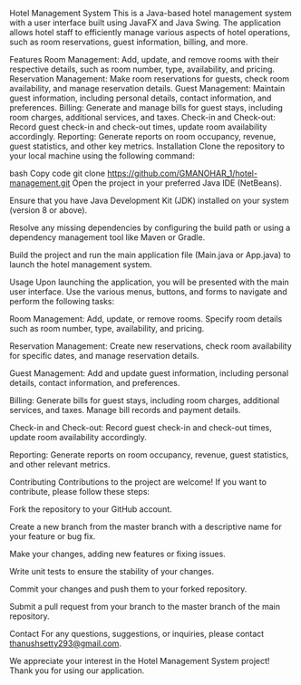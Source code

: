 Hotel Management System
This is a Java-based hotel management system with a user interface built using JavaFX and Java Swing. The application allows hotel staff to efficiently manage various aspects of hotel operations, such as room reservations, guest information, billing, and more.

Features
Room Management: Add, update, and remove rooms with their respective details, such as room number, type, availability, and pricing.
Reservation Management: Make room reservations for guests, check room availability, and manage reservation details.
Guest Management: Maintain guest information, including personal details, contact information, and preferences.
Billing: Generate and manage bills for guest stays, including room charges, additional services, and taxes.
Check-in and Check-out: Record guest check-in and check-out times, update room availability accordingly.
Reporting: Generate reports on room occupancy, revenue, guest statistics, and other key metrics.
Installation
Clone the repository to your local machine using the following command:

bash
Copy code
git clone https://github.com/GMANOHAR_1/hotel-management.git
Open the project in your preferred Java IDE (NetBeans).

Ensure that you have Java Development Kit (JDK) installed on your system (version 8 or above).

Resolve any missing dependencies by configuring the build path or using a dependency management tool like Maven or Gradle.

Build the project and run the main application file (Main.java or App.java) to launch the hotel management system.

Usage
Upon launching the application, you will be presented with the main user interface. Use the various menus, buttons, and forms to navigate and perform the following tasks:

Room Management: Add, update, or remove rooms. Specify room details such as room number, type, availability, and pricing.

Reservation Management: Create new reservations, check room availability for specific dates, and manage reservation details.

Guest Management: Add and update guest information, including personal details, contact information, and preferences.

Billing: Generate bills for guest stays, including room charges, additional services, and taxes. Manage bill records and payment details.

Check-in and Check-out: Record guest check-in and check-out times, update room availability accordingly.

Reporting: Generate reports on room occupancy, revenue, guest statistics, and other relevant metrics.

Contributing
Contributions to the project are welcome! If you want to contribute, please follow these steps:

Fork the repository to your GitHub account.

Create a new branch from the master branch with a descriptive name for your feature or bug fix.

Make your changes, adding new features or fixing issues.

Write unit tests to ensure the stability of your changes.

Commit your changes and push them to your forked repository.

Submit a pull request from your branch to the master branch of the main repository.

 

Contact
For any questions, suggestions, or inquiries, please contact thanushsetty293@gmail.com. 

We appreciate your interest in the Hotel Management System project! Thank you for using our application.
